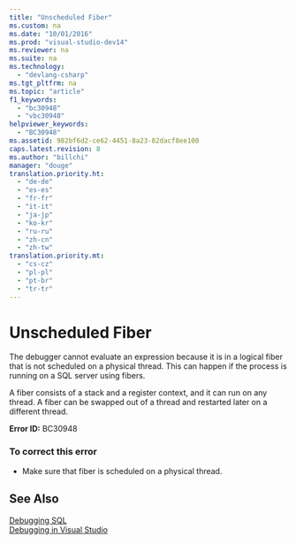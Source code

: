 ```yaml
---
title: "Unscheduled Fiber"
ms.custom: na
ms.date: "10/01/2016"
ms.prod: "visual-studio-dev14"
ms.reviewer: na
ms.suite: na
ms.technology: 
  - "devlang-csharp"
ms.tgt_pltfrm: na
ms.topic: "article"
f1_keywords: 
  - "bc30948"
  - "vbc30948"
helpviewer_keywords: 
  - "BC30948"
ms.assetid: 982bf6d2-ce62-4451-8a23-82dacf8ee100
caps.latest.revision: 8
ms.author: "billchi"
manager: "douge"
translation.priority.ht: 
  - "de-de"
  - "es-es"
  - "fr-fr"
  - "it-it"
  - "ja-jp"
  - "ko-kr"
  - "ru-ru"
  - "zh-cn"
  - "zh-tw"
translation.priority.mt: 
  - "cs-cz"
  - "pl-pl"
  - "pt-br"
  - "tr-tr"
---
```

# Unscheduled Fiber
The debugger cannot evaluate an expression because it is in a logical fiber that is not scheduled on a physical thread. This can happen if the process is running on a SQL server using fibers.  
  
 A fiber consists of a stack and a register context, and it can run on any thread. A fiber can be swapped out of a thread and restarted later on a different thread.  
  
 **Error ID:** BC30948  
  
### To correct this error  
  
-   Make sure that fiber is scheduled on a physical thread.  
  
## See Also  
 [Debugging SQL](http://msdn.microsoft.com/f27c17e6-1d90-49f2-9fc0-d02e6a27f109)   
 [Debugging in Visual Studio](../debugger/debugging-in-visual-studio.md)